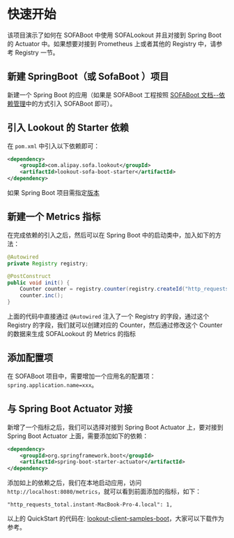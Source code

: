 # 快速开始

该项目演示了如何在 SOFABoot 中使用 SOFALookout 并且对接到 Spring Boot 的 Actuator 中。如果想要对接到 Prometheus 上或者其他的 Registry 中，请参考 Registry 一节。

## 新建 SpringBoot（或 SofaBoot ）项目

新建一个 Spring Boot 的应用（如果是 SOFABoot 工程按照 [SOFABoot 文档--依赖管理](http://www.sofastack.tech/sofa-boot/docs/DependencyManagement)中的方式引入 SOFABoot 即可）。

## 引入 Lookout 的 Starter 依赖

在 `pom.xml` 中引入以下依赖即可：

```xml
<dependency>
    <groupId>com.alipay.sofa.lookout</groupId>
    <artifactId>lookout-sofa-boot-starter</artifactId>
</dependency>
```

如果 Spring Boot 项目需指定[版本](http://mvnrepository.com/artifact/com.alipay.sofa.lookout/lookout-sofa-boot-starter)


## 新建一个 Metrics 指标

在完成依赖的引入之后，然后可以在 Spring Boot 中的启动类中，加入如下的方法：

```java
@Autowired
private Registry registry;

@PostConstruct
public void init() {
    Counter counter = registry.counter(registry.createId("http_requests_total").withTag("instant", NetworkUtil.getLocalAddress().getHostName()));
    counter.inc();
}
```

上面的代码中直接通过 `@Autowired` 注入了一个 Registry 的字段，通过这个 Registry 的字段，我们就可以创建对应的 Counter，然后通过修改这个 Counter 的数据来生成 SOFALookout 的 Metrics 的指标

## 添加配置项

在 SOFABoot 项目中，需要增加一个应用名的配置项：`spring.application.name=xxx`。

## 与 Spring Boot Actuator 对接

新增了一个指标之后，我们可以选择对接到 Spring Boot Actuator 上，要对接到 Spring Boot Actuator 上面，需要添加如下的依赖：

```xml
<dependency>
    <groupId>org.springframework.boot</groupId>
    <artifactId>spring-boot-starter-actuator</artifactId>
</dependency>
```

添加如上的依赖之后，我们在本地启动应用，访问 `http://localhost:8080/metrics`，就可以看到前面添加的指标，如下：

```
"http_requests_total.instant-MacBook-Pro-4.local": 1,
```

以上的 QuickStart 的代码在: [lookout-client-samples-boot](https://github.com/alipay/sofa-lookout/tree/master/client/samples/lookout-client-samples-boot)，大家可以下载作为参考。
